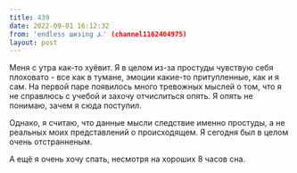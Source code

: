 ```yaml
---
title: 439
date: 2022-09-01 16:12:32
from: 'endless шизing ⍼' (channel1162404975)
layout: post
---
```


Меня с утра как-то хуёвит. Я в целом из-за простуды чувствую себя плоховато - все как в тумане, эмоции какие-то притупленные, как и я сам. На первой паре появилось много тревожных мыслей о том, что я не справлюсь с учебой и захочу отчислиться опять. Я опять не понимаю, зачем я сюда поступил.

Однако, я считаю, что данные мысли следствие именно простуды, а не реальных моих представлений о происходящем. Я сегодня был в целом очень отстранненым.

А ещё я очень хочу спать, несмотря на хороших 8 часов сна.
